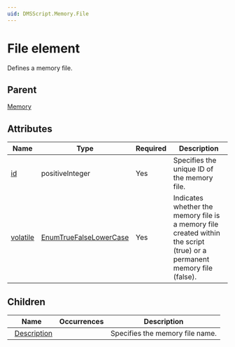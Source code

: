 ```yaml
---
uid: DMSScript.Memory.File
---
```


# File element

Defines a memory file.

## Parent

[Memory](xref:DMSScript.Memory)

## Attributes

|Name|Type|Required|Description|
|--- |--- |--- |--- |
|[id](xref:DMSScript.Memory.File-id)|positiveInteger|Yes|Specifies the unique ID of the memory file.|
|[volatile](xref:DMSScript.Memory.File-volatile)|[EnumTrueFalseLowerCase](xref:Automation-EnumTrueFalseLowerCase)|Yes|Indicates whether the memory file is a memory file created within the script (true) or a permanent memory file (false).|

## Children

|Name|Occurrences|Description|
|--- |--- |--- |
|&nbsp;&nbsp;[Description](xref:DMSScript.Memory.File.Description)||Specifies the memory file name.|

